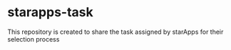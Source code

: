 # starapps-task
This repository is created to share the task assigned by starApps for their selection process

